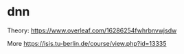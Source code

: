 # dnn

Theory:
https://www.overleaf.com/16286254fwhrbnvwjsdw

More
https://isis.tu-berlin.de/course/view.php?id=13335
